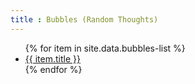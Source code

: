 ```yaml
---
title : Bubbles (Random Thoughts)
---
```


<ul>
   {% for item in site.data.bubbles-list %}
      <li><a href="{{ item.link }}">{{ item.title }}</a></li>
   {% endfor %}
</ul>
